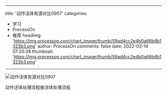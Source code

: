 
---
title: '动作活体有源对比0907'
categories: 
 - 学习
 - ProcessOn
 - 推荐
headimg: 'https://img.processon.com/chart_image/thumb/59ad4cc2e4b0a66b6b1323b3.png'
author: ProcessOn
comments: false
date: 2022-03-14 07:20:38
thumbnail: 'https://img.processon.com/chart_image/thumb/59ad4cc2e4b0a66b6b1323b3.png'
---

<div>   
<img class="thumb" alt="动作活体有源对比0907" src="https://img.processon.com/chart_image/thumb/59ad4cc2e4b0a66b6b1323b3.png" referrerpolicy="no-referrer">
<p>动作活体处理流程接活体处理流程</p>  
</div>
            